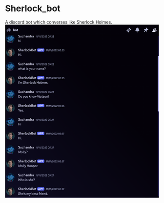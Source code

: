 # Sherlock_bot
A discord bot which converses like Sherlock Holmes.
![Project Diagram](./sherlock_bot.png)
